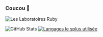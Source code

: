 ### Coucou 👋

![Les Laboratoires Ruby](https://discord.com/widget?id=800385362496454677&theme=dark)

![GitHub Stats](https://github-readme-stats.vercel.app/api?username=Senchuu&show_icons=true&theme=tokyonight) [![Langages le splus utilisée](https://github-readme-stats.vercel.app/api/top-langs/?username=Senchuu&layout=compact&theme=tokyonight)](https://github.com/anuraghazra/github-readme-stats)
